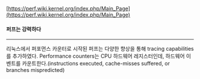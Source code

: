 [https://perf.wiki.kernel.org/index.php/Main_Page](https://perf.wiki.kernel.org/index.php/Main_Page)

#### 퍼프는 강력하다
---
리눅스에서 퍼포먼스 카운터로 시작된 퍼프는 다양한 향상을 통해 tracing capabilities를 추가하였다.
Performance counters는 CPU 하드웨어 레지스터인데, 하드웨어 이벤트를 카운트한다.(instructions executed, cache-misses suffered, or branches mispredicted)
